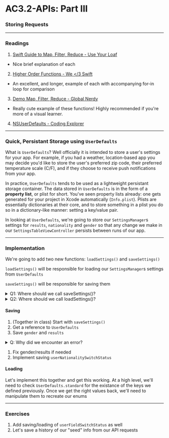# AC3.2-APIs: Part III
### Storing Requests
---
### Readings

1. [Swift Guide to Map, Filter, Reduce - Use Your Loaf](http://useyourloaf.com/blog/swift-guide-to-map-filter-reduce/)
  - Nice brief explanation of each
2. [Higher Order Functions - We </3 Swift](https://www.weheartswift.com/higher-order-functions-map-filter-reduce-and-more/)
  - An excellent, and longer, example of each with accompanying for-in loop for comparison
3. [Demo Map, Filter, Reduce - Global Nerdy](http://www.globalnerdy.com/2016/06/26/demonstrating-map-filter-and-reduce-in-swift-using-food-emoji/)
  - Really cute example of these functions! Highly recommended if you're more of a visual learner. 
4. [NSUserDefaults - Coding Explorer](http://www.codingexplorer.com/nsuserdefaults-a-swift-introduction/)

---
### Quick, Persistant Storage using `UserDefaults`

What is `UserDefaults`? Well officially it is intended to store a user's settings for your app. For example, if you had a weather, location-based app you may decide you'd like to store the user's preferred zip code, their preferred temperature scale (C/F), and if they choose to receive push notifications from your app. 

In practice, `UserDefaults` tends to be used as a lightweight persistant storage container. The data stored in `UserDefaults` is in the form of a __property list__, or plist for short. You've seen property lists already: one gets generated for your project in Xcode automatically (`Info.plist`). Plists are essentially dictionaries at their core, and to store something in a plist you do so in a dictionary-like manner: setting a key/value pair. 

In looking at `UserDefaults`, we're going to store our `SettingsManager`s settings for `results`, `nationality` and `gender` so that any change we make in our `SettingsTableViewController` persists between runs of our app. 

---
### Implementation

We're going to add two new functions: `loadSettings()` and `saveSettings()`

`loadSettings()` will be responsible for loading our `SettingsManager`s settings from `UserDefaults`

`saveSettings()` will be responsible for saving them

<details><summary>Q1: Where should we call saveSettings()?</summary>
  After any change to our SettingsManager settings.. so basically this should be the last line in all of our delegate functions
</details>

<details><summary>Q2: Where should we call loadSettings()?</summary>
  Welcome to the world of AppDelegate!
</details>

#### Saving 

1. (Together in class) Start with `saveSettings()`
2. Get a reference to `UserDefaults`
3. Save `gender` and `results`

<details><summary>Q: Why did we encounter an error?</summary>
  We need to pass in valid types to our property list. 
</details>

1. Fix gender/results if needed
2. Implement saving `userNationalitySwitchStatus`

#### Loading

Let's implement this together and get this working. At a high level, we'll need to check `UserDefaults.standard` for the existance of the keys we defined previously. Once we get the right values back, we'll need to manipulate them to recreate our enums

---
### Exercises

1. Add saving/loading of `userFieldSwitchStatus` as well
2. Let's save a history of our "seed" info from our API requests


